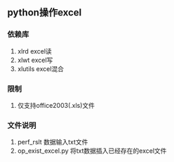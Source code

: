 ## python操作excel

### 依赖库
1. xlrd     excel读
2. xlwt     excel写
3. xlutils  excel混合

### 限制
1. 仅支持office2003(.xls)文件

### 文件说明
1. perf_rslt 数据输入txt文件
2. op_exist_excel.py 将txt数据插入已经存在的excel文件 
